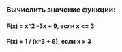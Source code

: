 ### Вычислить значение функции:
#### F(x) = x^2 -3x + 9, если x <= 3
#### F(x) = 1 / (x^3 + 6), если x > 3
